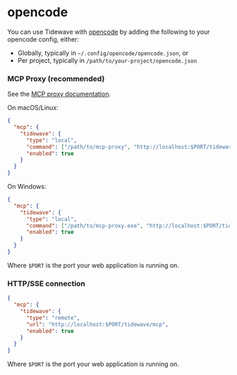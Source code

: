 # opencode

You can use Tidewave with [opencode](https://opencode.ai/) by adding the following to your opencode config, either:

- Globally, typically in `~/.config/opencode/opencode.json`, or
- Per project, typically in `/path/to/your-project/opencode.json`

<!-- tabs-open -->

### MCP Proxy (recommended)

See the [MCP proxy documentation](guides/mcp_proxy.md).

On macOS/Linux:

```json
{
  "mcp": {
    "tidewave": {
      "type": "local",
      "command": ["/path/to/mcp-proxy", "http://localhost:$PORT/tidewave/mcp"],
      "enabled": true
    }
  }
}
```

On Windows:

```json
{
  "mcp": {
    "tidewave": {
      "type": "local",
      "command": ["/path/to/mcp-proxy.exe", "http://localhost:$PORT/tidewave/mcp"],
      "enabled": true
    }
  }
}
```

Where `$PORT` is the port your web application is running on.

### HTTP/SSE connection

```json
{
  "mcp": {
    "tidewave": {
      "type": "remote",
      "url": "http://localhost:$PORT/tidewave/mcp",
      "enabled": true
    }
  }
}
```

Where `$PORT` is the port your web application is running on.

<!-- tabs-close -->
